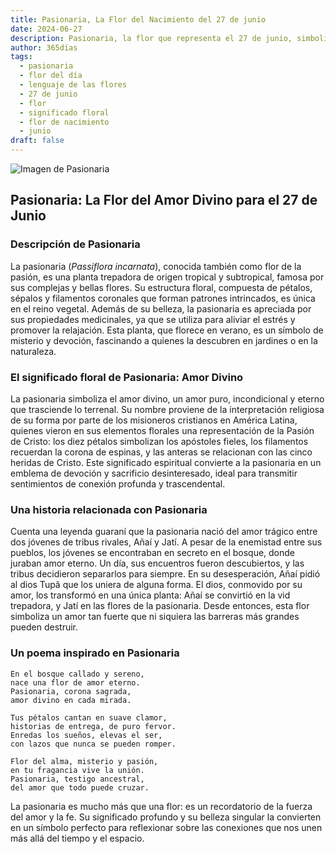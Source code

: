 ```yaml
---
title: Pasionaria, La Flor del Nacimiento del 27 de junio
date: 2024-06-27
description: Pasionaria, la flor que representa el 27 de junio, simboliza Amor divino. Descubre su fascinante historia, significado en el lenguaje de las flores y una poesía que celebra su belleza.
author: 365días
tags:
  - pasionaria
  - flor del día
  - lenguaje de las flores
  - 27 de junio
  - flor
  - significado floral
  - flor de nacimiento
  - junio
draft: false
---
```


![Imagen de Pasionaria](https://cdn.pixabay.com/photo/2016/10/06/03/32/watch-flowers-1718103_1280.jpg#center)


## Pasionaria: La Flor del Amor Divino para el 27 de Junio

### Descripción de Pasionaria

La pasionaria (_Passiflora incarnata_), conocida también como flor de la pasión, es una planta trepadora de origen tropical y subtropical, famosa por sus complejas y bellas flores. Su estructura floral, compuesta de pétalos, sépalos y filamentos coronales que forman patrones intrincados, es única en el reino vegetal. Además de su belleza, la pasionaria es apreciada por sus propiedades medicinales, ya que se utiliza para aliviar el estrés y promover la relajación. Esta planta, que florece en verano, es un símbolo de misterio y devoción, fascinando a quienes la descubren en jardines o en la naturaleza.

### El significado floral de Pasionaria: Amor Divino

La pasionaria simboliza el amor divino, un amor puro, incondicional y eterno que trasciende lo terrenal. Su nombre proviene de la interpretación religiosa de su forma por parte de los misioneros cristianos en América Latina, quienes vieron en sus elementos florales una representación de la Pasión de Cristo: los diez pétalos simbolizan los apóstoles fieles, los filamentos recuerdan la corona de espinas, y las anteras se relacionan con las cinco heridas de Cristo. Este significado espiritual convierte a la pasionaria en un emblema de devoción y sacrificio desinteresado, ideal para transmitir sentimientos de conexión profunda y trascendental.

### Una historia relacionada con Pasionaria

Cuenta una leyenda guaraní que la pasionaria nació del amor trágico entre dos jóvenes de tribus rivales, Añaí y Jatí. A pesar de la enemistad entre sus pueblos, los jóvenes se encontraban en secreto en el bosque, donde juraban amor eterno. Un día, sus encuentros fueron descubiertos, y las tribus decidieron separarlos para siempre. En su desesperación, Añaí pidió al dios Tupã que los uniera de alguna forma. El dios, conmovido por su amor, los transformó en una única planta: Añaí se convirtió en la vid trepadora, y Jatí en las flores de la pasionaria. Desde entonces, esta flor simboliza un amor tan fuerte que ni siquiera las barreras más grandes pueden destruir.

### Un poema inspirado en Pasionaria

```
En el bosque callado y sereno,  
nace una flor de amor eterno.  
Pasionaria, corona sagrada,  
amor divino en cada mirada.  

Tus pétalos cantan en suave clamor,  
historias de entrega, de puro fervor.  
Enredas los sueños, elevas el ser,  
con lazos que nunca se pueden romper.  

Flor del alma, misterio y pasión,  
en tu fragancia vive la unión.  
Pasionaria, testigo ancestral,  
del amor que todo puede cruzar.  
```

La pasionaria es mucho más que una flor: es un recordatorio de la fuerza del amor y la fe. Su significado profundo y su belleza singular la convierten en un símbolo perfecto para reflexionar sobre las conexiones que nos unen más allá del tiempo y el espacio.

